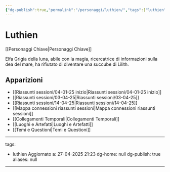 ```yaml
---
{"dg-publish":true,"permalink":"/personaggi/luthien/","tags":["luthien"]}
---
```


# Luthien

[[Personaggi Chiave\|Personaggi Chiave]]

Elfa Grigia della luna, abile con la magia, ricercatrice di informazioni sulla dea del mare, ha rifiutato di diventare una succube di Lilith.

## Apparizioni
- [[Riassunti sessioni/04-01-25 inizio\|Riassunti sessioni/04-01-25 inizio]]
- [[Riassunti sessioni/03-04-25\|Riassunti sessioni/03-04-25]]
- [[Riassunti sessioni/14-04-25\|Riassunti sessioni/14-04-25]]
- [[Mappa connessioni riassunti sessioni\|Mappa connessioni riassunti sessioni]]
- [[Collegamenti Temporali\|Collegamenti Temporali]]
- [[Luoghi e Artefatti\|Luoghi e Artefatti]]
- [[Temi e Questioni\|Temi e Questioni]]

---
tags:
  - luthien
Aggiornato a: 27-04-2025  21:23
dg-home: null
dg-publish: true
aliases: null
---